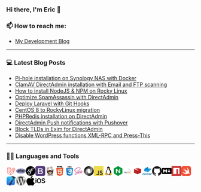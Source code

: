 ### Hi there, I'm Eric 👋

### 📫 How to reach me:
- [My Development Blog][website]

---

### 💻 Latest Blog Posts
<!-- BLOG-POST-LIST:START -->
- [Pi-hole installation on Synology NAS with Docker](https://erulezz.dev/synology/pi-hole-installation-on-synology-nas-with-docker/)
- [ClamAV DirectAdmin installation with Email and FTP scanning](https://erulezz.dev/directadmin/clamav-directadmin-installation-email-ftp-scanning/)
- [How to install NodeJS &amp; NPM on Rocky Linux](https://erulezz.dev/linux/how-to-install-nodejs-npm-on-rocky-linux/)
- [Optimize SpamAssassin with DirectAdmin](https://erulezz.dev/directadmin/optimize-spamassassin-with-directadmin/)
- [Deploy Laravel with Git Hooks](https://erulezz.dev/laravel/deploy-laravel-with-git-hooks/)
- [CentOS 8 to RockyLinux migration](https://erulezz.dev/linux/centos-8-to-rockylinux-migration/)
- [PHPRedis installation on DirectAdmin](https://erulezz.dev/php/phpredis-installation-on-directadmin/)
- [DirectAdmin Push notifications with Pushover](https://erulezz.dev/directadmin/directadmin-push-notifications-with-pushover/)
- [Block TLDs in Exim for DirectAdmin](https://erulezz.dev/directadmin/block-tlds-in-exim-for-directadmin/)
- [Disable WordPress functions XML-RPC and Press-This](https://erulezz.dev/wordpress/disable-wordpress-functions-xml-rpc-press-this/)
<!-- BLOG-POST-LIST:END -->

---

### 👨‍💻 Languages and Tools
[<img align="left" alt="Laravel" width="26px" src="https://raw.githubusercontent.com/github/explore/main/topics/laravel/laravel.png" />][websitelaravel]
[<img align="left" alt="PHP" width="26px" src="https://raw.githubusercontent.com/github/explore/main/topics/php/php.png" />][websitephp]
<img align="left" alt="Symfony" width="26px" src="https://raw.githubusercontent.com/github/explore/main/topics/symfony/symfony.png" />
<img align="left" alt="Bootstrap" width="26px" src="https://raw.githubusercontent.com/github/explore/main/topics/bootstrap/bootstrap.png" />
<img align="left" alt="Composer" width="26px" src="https://raw.githubusercontent.com/github/explore/main/topics/composer/composer.png" />
<img align="left" alt="HTML5" width="26px" src="https://raw.githubusercontent.com/github/explore/main/topics/html/html.png" />
<img align="left" alt="CSS" width="26px" src="https://raw.githubusercontent.com/github/explore/main/topics/css/css.png" />
<img align="left" alt="Sass" width="26px" src="https://raw.githubusercontent.com/github/explore/main/topics/sass/sass.png" />
<img align="left" alt="JSON" width="26px" src="https://raw.githubusercontent.com/github/explore/main/topics/json/json.png" />
<img align="left" alt="JavaScript" width="26px" src="https://raw.githubusercontent.com/github/explore/main/topics/javascript/javascript.png" />
[<img align="left" alt="Linux" width="26px" src="https://raw.githubusercontent.com/github/explore/main/topics/linux/linux.png" />][websitelinux]
<img align="left" alt="Nginx" width="26px" src="https://raw.githubusercontent.com/github/explore/main/topics/nginx/nginx.png" />
<img align="left" alt="MySQL" width="26px" src="https://raw.githubusercontent.com/github/explore/main/topics/mysql/mysql.png" />
<img align="left" alt="Redis" width="26px" src="https://raw.githubusercontent.com/github/explore/main/topics/redis/redis.png" />
<img align="left" alt="Docker" width="26px" src="https://raw.githubusercontent.com/github/explore/main/topics/docker/docker.png" />
<img align="left" alt="GitHub" width="26px" src="https://raw.githubusercontent.com/github/explore/main/topics/github/github.png" />
<img align="left" alt="Markdown" width="26px" src="https://raw.githubusercontent.com/github/explore/main/topics/markdown/markdown.png" />
<img align="left" alt="NPM" width="26px" src="https://raw.githubusercontent.com/github/explore/main/topics/npm/npm.png" />
<img align="left" alt="Swift" width="26px" src="https://raw.githubusercontent.com/github/explore/main/topics/swift/swift.png" />
<img align="left" alt="Xcode" width="26px" src="https://raw.githubusercontent.com/github/explore/main/topics/xcode/xcode.png" />
[<img align="left" alt="WordPress" width="26px" src="https://raw.githubusercontent.com/github/explore/main/topics/wordpress/wordpress.png" />][websitewordpress]
<img align="left" alt="Apple" width="26px" src="https://raw.githubusercontent.com/github/explore/main/topics/apple/apple.png" />
<img align="left" alt="iOS" width="26px" src="https://raw.githubusercontent.com/github/explore/main/topics/ios/ios.png" />

[website]: https://erulezz.dev
[websitelaravel]: https://erulezz.dev/category/laravel
[websitephp]: https://erulezz.dev/category/php
[websitewordpress]: https://erulezz.dev/category/wordpress
[websitelinux]: https://erulezz.dev/category/linux
